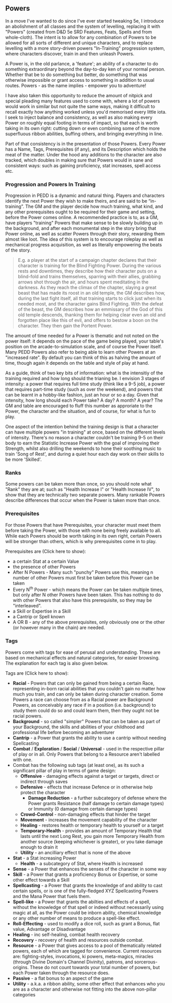 ## Powers
In a move I've wanted to do since I've ever started tweaking 5e, I introduce an abolishment of all classes and the system of levelling, replacing it with "Powers" (created from D&D 5e SRD Features, Feats, Spells and from whole-cloth). The intent is to allow for any combination of Powers to be allowed for all sorts of different and unique characters, and to replace levelling with a more story-driven powers "In-Training" progression system, where characters discover, train in and then unleash Powers.

A Power is, in the old parlance, a 'feature'; an ability of a character to do something extraordinary beyond the day-to-day ken of your normal person. Whether that be to do something but better, do something that was otherwise impossible or grant access to something in addition to usual routes. Powers - as the name implies - empower you to adventure!

I have also taken this opportunity to reduce the amount of nitpick and special pleading many features used to come with, where a lot of powers would work in similar but not quite the same ways, making it difficult to recall exactly how anything worked unless you'd memorised every little iota. I seek to inject balance and consistency, as well as also making every Power on roughly equal footing in terms of impact, so that each is worth taking in its own right: cutting down or even combining some of the more superfluous ribbon abilities, buffing others, and bringing everything in line.

Part of that consistency is in the presentation of those Powers. Every Power has a Name, Tags, Prerequisites (if any), and its Description which holds the meat of the matter. Under the hood any additions to the character are also tracked, which doubles in making sure that Powers would in sane and consistent ways: such as gaining proficiency, stat increases, spell access etc.

### Progression and Powers In Training
Progression in PEDD is a dynamic and natural thing. Players and characters identify the next Power they wish to make theirs, and are said to be “in-training”. The GM and the player decide how much training, what kind, and any other prerequisites ought to be required for their game and setting, before the Power comes online. A recommended practice is to, as a GM, have players "training" Powers that make sense to be slowly building up in the background, and after each monumental step in the story bring that Power online, as well as scatter Powers through their story, rewarding them almost like loot. The idea of this system is to encourage roleplay as well as mechanical progress acquisition, as well as literally empowering the beats of the story.

> E.g. a player at the start of a campaign chapter declares that their character is training for the Blind Fighting Power. During the various rests and downtimes, they describe how their character puts on a blind-fold and trains themselves, sparring with their allies, grabbing arrows shot through the air, and hours spent meditating in the darkness. As they reach the climax of the chapter, slaying a great beast that has made its roost in an old temple, the GM describes how, during the last fight itself, all that training starts to click just when its needed most, and the character gains Blind Fighting. With the defeat of the beast, the GM describes how an emmissary of the God of this old temple descends, thanking them for helping clear even an old and forgotten place like this of evil, and offers to bestow a boon on the character. They then gain the Portent Power.

The amount of time needed for a Power is thematic and not noted on the power itself: it depends on the pace of the game being played, your table's position on the arcade-to-simulation scale, and of course the Power itself. Many PEDD Powers also refer to being able to learn other Powers at an "increased rate". By default you can think of this as halving the amount of time, though again it depends on the table and style of play at hand.

As a guide, think of two key bits of information: what is the intensitiy of the training required and how long should the trianing be. I envision 3 stages of intensity: a power that requires full time study (think like a 9-5 job), a power that requires part-time study (such as over the weekend), and powers that can be learnt in a hobby-like fashion, just an hour or so a day. Given that intensity, how long should each Power take? A day? A month? A year? The GM and table are encouraged to fluff this number as approriate to the Power, the character and the situation, and of course, for what is fun to play.

One aspect of the intention behind the training design is that a character can have multiple powers "in training" at once, based on the different levels of intensity. There's no reason a character couldn't be training 9-5 on their body to earn the Statistic Increase Power with the goal of improving their Strength, whilst also drilling the weekends to hone their soothing music to train 'Song of Rest', and during a quiet hour each day work on their skills to be more 'Skilled'.

### Ranks
Some powers can be taken more than once, so you should note what "Rank" they are at; such as "Health Increase I" or "Health Increase IV", to show that they are technically two separate powers. Many rankable Powers describe differences that occur when the Power is taken more than once.

### Prerequisites
For those Powers that have Prerequisites, your character must meet them before taking the Power, with those with none being freely available to all. While each Powers should be worth taking in its own right, certain Powers will be stronger than others, which is why prerequisites come in to play.

Prerequisites are <a id="toggle-preqs">(Click here to show)</a>:

<section id="preqs-section" class="hidden">

- a certain Stat at a certain Value
- the presence of other Powers
- After N Powers - Many such "punchy" Powers use this, meaning n number of other Powers must first be taken before this Power can be taken
- Every N<sup>th</sup> Power - which means the Power can be taken multiple times, but only after N other Powers have been taken. This has nothing to do with other Powers that also have this prerequisite, so they may be "interleaved".
- a Skill or Expertise in a Skill
- a Cantrip or Spell known
- A OR B - any of the above prerequisites, only obviously one or the other (or however many in the chain) are needed.

</section>

### Tags
Powers come with tags for ease of perusal and understanding. These are based on mechanical effects and natural categories, for easier browsing. The explanation for each tag is also given below.

Tags are <a id="toggle-tags">(Click here to show)</a>:

<section id="tags-section" class="hidden"> 

- **Racial** - Powers that can only be gained from being a certain Race, representing in-born racial abilities that you couldn't gain no matter how much you train, and can only be taken during character creation. Some Powers a race can choose from as a Racial power are Background Powers, as conceivably any race if in a position (i.e. background) to study them could do so and could learn them, then they ought not be racial powers.
- **Background** - so called "simpler" Powers that can be taken as part of your Background, the skills and abilities of your childhood and professional life before becoming an adventurer
- **Cantrip** - a Power that grants the ability to use a cantrip without needing Spellcasting
- **Combat** / **Exploration** / **Social** / **Universal** - used in the respective pillar of play or in all. Only Powers that belong to a Resource aren't labelled with one.
- Combat has the following sub tags (at least one), as its such a significant pillar of play in terms of game design: 
  - **Offensive** - damaging effects against a target or targets, direct or indirect through saves
  - **Defensive** - effects that increase Defence or in otherwise help protect the character
    - **Damage Reduction** - a further subcategory of defense where the Power grants Resistance (half damage to certain damage types) or Immunity (0 damage from certain damage types)
  - **Crowd-Control** - non-damaging effects that hinder the target
  - **Movement** - increases the movement capability of the character
  - **Healing** - restores health or temporary health to yourself or a target
  - **Temporary-Health** - provides an amount of Temporary Health that lasts until the next Long Rest, you gain more Temporary Health from another source (keeping whichever is greater), or you take damage enough to drain it
  - **Utility** - an ancilliary effect that is none of the above
- **Stat** - a Stat increasing Power
  - **Health** - a subcategory of Stat, where Health is increased
- **Sense** - a Power that enhances the senses of the character in some way
- **Skill** - a Power that grants a proficiency Bonus or Expertise, or some other effect towards a Skill
- **Spellcasting** - a Power that grants the knowledge of and ability to cast certain spells, or is one of the fully-fledged XYZ Spellcasting Powers and the Mana Power that fuels them.
- **Spell-like** - a Power that grants the abilties and effects of a spell, without the knowledge of that spell or indeed without necessarily using magic at all, as the Power could be inborn ability, chemical knowledge or any other number of means to produce a spell-like effect.
- **Roll-Effecting** - used to modify a dice roll, such as grant a Bonus, flat value, Advantage or Disadvantage
- **Healing** - inc self-healing, combat health recovery
- **Recovery** - recovery of health and resources outside combat.
- **Resource** - a Power that gives access to a pool of thematically related powers, each of which are tagged for convenience. Current resources are: fighting-styles, invocations, ki powers, meta-magics, miracles (through Divine Domain's Channel Divinity), patrons, and sorcerous-origins. These do not count towards your total number of powers, but each Power taken through the resource does.
- **Passive** - a flat bonus to an aspect of the game
- **Utility** - a.k.a. a ribbon ability, some other effect that enhances who you are as a character and otherwise not fitting into the above non-pillar categories

</section>
